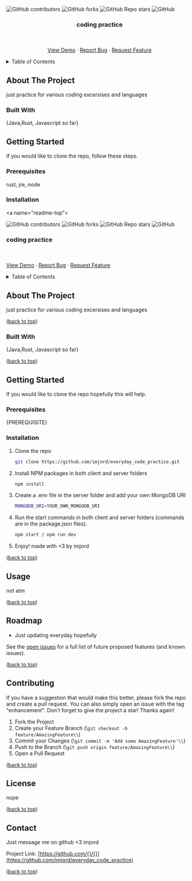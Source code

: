 <a name="readme-top"></a>

![GitHub contributors](https://img.shields.io/github/contributors/imjord/everyday_code_practice?color=%23454B1B&label=CONTRIBUTORS%20%3C3&style=for-the-badge)
![GitHub forks](https://img.shields.io/github/forks/imjord/everyday_code_practice?style=for-the-badge)
![GitHub Repo stars](https://img.shields.io/github/stars/imjord/everyday_code_practice?style=for-the-badge)
![GitHub](https://img.shields.io/github/license/imjord/everyday_code_practice?style=for-the-badge)

<div align="center">
  <h3 align="center">coding practice</h3>
  <p align="center">
    <br />
    <br />
    <a href="https://github.com/imjord/everyday_code_practice">View Demo</a>
    ·
    <a href="https://github.com/imjord/everyday_code_practice/issues">Report Bug</a>
    ·
    <a href="https://github.com/imjord/everyday_code_practice/issues">Request Feature</a>
  </p>
</div>

<!-- TABLE OF CONTENT -->
<details>
  <summary>Table of Contents</summary>
  <ol>
    <li>
      <a href="#about-the-project">About The Project</a>
      <ul>
        <li><a href="#built-with">Built With</a></li>
      </ul>
    </li>
    <li>
      <a href="#getting-started">Getting Started</a>
      <ul>
        <li><a href="#prerequisites">Prerequisites</a></li>
        <li><a href="#installation">Installation</a></li>
      </ul>
    </li>
    <!-- Add more sections here as needed -->
  </ol>
</details>

<!-- ABOUT THE PROJECT -->

## About The Project

just practice for various coding excersises and languages

### Built With

{Java,Rust, Javascript so far}

<!-- GETTING STARTED -->

## Getting Started

If you would like to clone the repo, follow these steps.

### Prerequisites

rust, jre, node

### Installation

<a name=\"readme-top\"></a>

![GitHub contributors](https://img.shields.io/github/contributors/imjord/everyday_code_practice?color=%23454B1B&label=CONTRIBUTORS%20%3C3&style=for-the-badge)
![GitHub forks](https://img.shields.io/github/forks/imjord/everyday_code_practice?style=for-the-badge)
![GitHub Repo stars](https://img.shields.io/github/stars/imjord/everyday_code_practice?style=for-the-badge)
![GitHub](https://img.shields.io/github/license/imjord/everyday_code_practice?style=for-the-badge)

  <div align=\"center\">
  <h3 align=\"center\">coding practice</h3>
  <p align=\"center\">
  <br />
  <br />
  <a href=\"https://github.com/{}/{}\">View Demo</a>
   ·
        <a href=\"https://github.com/{}/{}/issues\">Report Bug</a>
        ·
        <a href=\"https://github.com/{}/{}/issues\">Request Feature</a>
      </p>
    </div>

  <!-- TABLE OF CONTENT -->
  <details>
      <summary>Table of Contents</summary>
      <ol>
        <li>
          <a href=\"#about-the-project\">About The Project</a>
          <ul>
            <li><a href=\"#built-with\">Built With</a></li>
          </ul>
        </li>
        <li>
          <a href=\"#getting-started\">Getting Started</a>
          <ul>
            <li><a href=\"#prerequisites\">Prerequisites</a></li>
            <li><a href=\"#installation\">Installation</a></li>
          </ul>
        </li>
        <li><a href=\"#usage\">Usage</a></li>
        <li><a href=\"#roadmap\">Roadmap</a></li>
        <li><a href=\"#contributing\">Contributing</a></li>
        <li><a href=\"#license\">License</a></li>
        <li><a href=\"#contact\">Contact</a></li>
      </ol>
    </details>
    
    
  <!-- ABOUT THE PROJECT -->
  ## About The Project
    
    
    
    
  just practice for various coding excersises and languages
    
    
    
  <p align=\"right\">(<a href=\"#readme-top\">back to top</a>)</p>
    
    
    
  ### Built With
    
    
    
  {Java,Rust, Javascript so far}
    
  <p align=\"right\">(<a href=\"#readme-top\">back to top</a>)</p>
    
    
    
  <!-- GETTING STARTED -->
  ## Getting Started
    
  If you would like to clone the repo hopefully this will help.
    
  ### Prerequisites
    
  {PREREQUISITE}
    
  ### Installation
    
  1. Clone the repo
        ```sh
        git clone https://github.com/imjord/everyday_code_practice.git
        ```
  2. Install NPM packages in both client and server folders
        ```sh
        npm install
        ```
  3. Create a .env file in the server folder and add your own MongoDB URI
        ```sh
        MONGODB_URI=YOUR_OWN_MONGODB_URI
        ```
  4. Run the start commands in both client and server folders (commands are in the package.json files).
        ```sh
        npm start / npm run dev
        ```
  5. Enjoy! made with <3 by imjord
  <p align=\"right\">(<a href=\"#readme-top\">back to top</a>)</p>
    
    
    
  <!-- USAGE EXAMPLES -->
  ## Usage
    
  not atm
  <p align=\"right\">(<a href=\"#readme-top\">back to top</a>)</p>
    
    
    
   <!-- ROADMAP -->
   ## Roadmap
    
  - Just updating everyday hopefully
    
    
  See the [open issues](https://github.com/imjord/everyday_code_practice/issues) for a full list of future proposed features (and known issues).
    
   <p align=\"right\">(<a href=\"#readme-top\">back to top</a>)</p>
    
    
    
   <!-- CONTRIBUTING -->
   ## Contributing
    
  If you have a suggestion that would make this better, please fork the repo and create a pull request. You can also simply open an issue with the tag \"enhancement\".
  Don't forget to give the project a star! Thanks again!
    
  1. Fork the Project
  2. Create your Feature Branch (\\`git checkout -b feature/AmazingFeature\\`)
  3. Commit your Changes (\\`git commit -m 'Add some AmazingFeature'\\`)
  4. Push to the Branch (\\`git push origin feature/AmazingFeature\\`)
  5. Open a Pull Request
    
   <p align=\"right\">(<a href=\"#readme-top\">back to top</a>)</p>
    
    
    
   <!-- LICENSE -->
   ## License
    
  nope
    
   <p align=\"right\">(<a href=\"#readme-top\">back to top</a>)</p>
    
    
    
   <!-- CONTACT -->
   ## Contact
    
  Just message me on github <3 imjord
    
  Project Link: [https://github.com/{}/{}](https://github.com/imjord/everyday_code_practice)
    
   <p align=\"right\">(<a href=\"#readme-top\">back to top</a>)</p>
